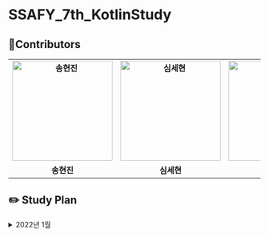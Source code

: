# SSAFY_7th_KotlinStudy
## 🌈Contributors 
<table align="center" style="font-weight : bold">
    <tr>
        <td align="center">
            <a href="https://github.com/ssonghj">                 
                <img alt="송현진" src="https://avatars.githubusercontent.com/ssonghj" width="200" />            
            </a>
        </td>
        <td align="center">
            <a href="https://github.com/Nonspecialist1">                 
                <img alt="심세현" src="https://avatars.githubusercontent.com/Nonspecialist1" width="200" />            
            </a>
        </td>
        <td align="center">
            <a href="https://github.com/GideokLee">                 
                <img alt="이기덕" src="https://avatars.githubusercontent.com/GideokLee" width="200" />            
            </a>
        </td>
        <td align="center">
            <a href="https://github.com/jdsaeyqo">                 
                <img alt="이상욱" src="https://avatars.githubusercontent.com/jdsaeyqo" width="200" />            
            </a>
        </td>
        <td align="center">
            <a href="https://github.com/amane-IT">                 
                <img alt="최주은" src="https://avatars.githubusercontent.com/amane-IT" width="200" />            
            </a>
        </td>
    </tr>
    <tr>
        <td align="center">송현진</td>
        <td align="center">심세현</td>
        <td align="center">이기덕</td>
        <td align="center">이상욱</td>
        <td align="center">이주은</td>
    </tr>
</table>

## ✏️ Study Plan 
<details>
    <summary> 2022년 1월 </summary>
    <div markdown="1">
        <br>
        🎈 5주차(2022-01-26 ~ 2022-02-02) : 백준 기본문제 1 ~ 19번 중에 각 번호마다 최소 2문제 이상 풀기
        <br>
        <a href="https://www.acmicpc.net/step"> 백준 알고리즘 단계별 문제풀이 ~20 </a>
    </div>
</details>


